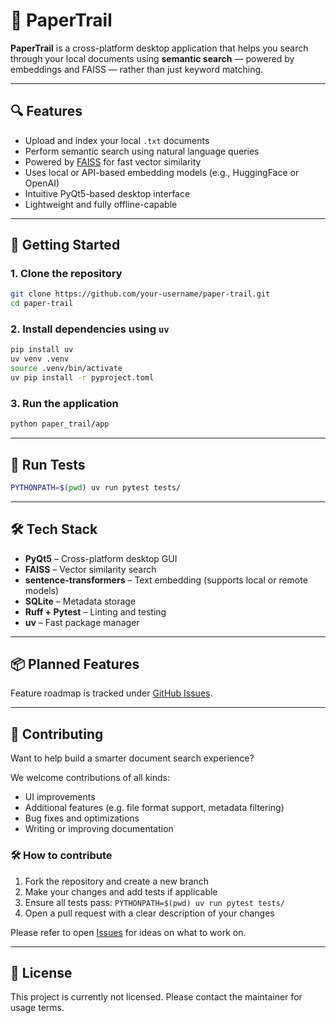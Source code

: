 # 🧾 PaperTrail

**PaperTrail** is a cross-platform desktop application that helps you search through your local documents using **semantic search** — powered by embeddings and FAISS — rather than just keyword matching.

---

## 🔍 Features

* Upload and index your local `.txt` documents
* Perform semantic search using natural language queries
* Powered by [FAISS](https://github.com/facebookresearch/faiss) for fast vector similarity
* Uses local or API-based embedding models (e.g., HuggingFace or OpenAI)
* Intuitive PyQt5-based desktop interface
* Lightweight and fully offline-capable

---

## 🚀 Getting Started

### 1. Clone the repository

```bash
git clone https://github.com/your-username/paper-trail.git
cd paper-trail
```

### 2. Install dependencies using `uv`

```bash
pip install uv
uv venv .venv
source .venv/bin/activate
uv pip install -r pyproject.toml
```

### 3. Run the application

```bash
python paper_trail/app
```

---

## 🧪 Run Tests

```bash
PYTHONPATH=$(pwd) uv run pytest tests/
```

---

## 🛠 Tech Stack

* **PyQt5** – Cross-platform desktop GUI
* **FAISS** – Vector similarity search
* **sentence-transformers** – Text embedding (supports local or remote models)
* **SQLite** – Metadata storage
* **Ruff + Pytest** – Linting and testing
* **uv** – Fast package manager

---

## 📦 Planned Features

Feature roadmap is tracked under [GitHub Issues](https://github.com/Owly-dabs/paper-trail/issues).

---

## 🤝 Contributing

Want to help build a smarter document search experience?

We welcome contributions of all kinds:

* UI improvements
* Additional features (e.g. file format support, metadata filtering)
* Bug fixes and optimizations
* Writing or improving documentation

### 🛠 How to contribute

1. Fork the repository and create a new branch
2. Make your changes and add tests if applicable
3. Ensure all tests pass: `PYTHONPATH=$(pwd) uv run pytest tests/`
4. Open a pull request with a clear description of your changes

Please refer to open [Issues](https://github.com/your-username/paper-trail/issues) for ideas on what to work on.

---

## 📜 License

This project is currently not licensed. Please contact the maintainer for usage terms.
